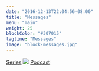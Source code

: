 ```yaml
---
date: "2016-12-13T22:04:56-08:00"
title: "Messages"
menu: "main"
weight: 25
blockColor: "#307015"
tagline: "Messages"
image: "block-messages.jpg"
---
```


<div class="pageButtons">
  <a href="#">Series</a>
  <img class="separator" src="img/nav-separator.png" />
  <a href="podcast/index.xml">Podcast</a>
</div>

